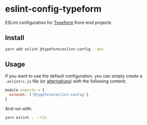 # eslint-config-typeform

ESLint configuration for [Typeform](https://github.com/Typeform/) front-end projects

## Install

```sh
yarn add eslint @typeform/eslint-config --dev
```

## Usage

If you want to use the default configuration, you can simply create a `.eslintrc.js` file (or [alternatives](https://eslint.org/docs/user-guide/configuring#configuration-file-formats)) with the following content:

```js
module.exports = {
  extends: ['@typeform/eslint-config'],
}
```

And run with:

```sh
yarn eslint . --fix
```
